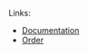 

Links:
- [Documentation](https://highfivethemes.gitbook.io/pitch-user-documentation/)
- [Order](https://app.lemonsqueezy.com/my-orders/1e0f4aa5-6e6f-4959-8bd0-f4f785f751ae?signature=9100f43b16faee32c5528d6e4e75ad10fec4c7fa352582bb0d80dfcb5b98c24a)
